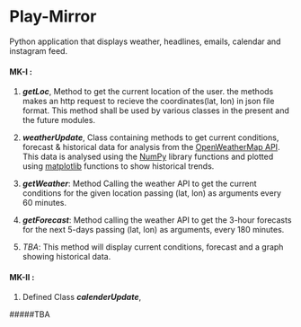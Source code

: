 # Play-Mirror
Python application that displays weather, headlines, emails, calendar and instagram feed. 

#### MK-I : 
1. ***getLoc***, Method to get the current location of the user. the methods makes an http request to recieve the coordinates(lat, lon) in json file format. This method shall be used by various classes in the present and the future modules.

2. ***weatherUpdate***, Class containing methods to get current conditions, forecast & historical data for analysis from the [OpenWeatherMap API](https://openweathermap.org/api). This data is analysed using the [NumPy](http://www.numpy.org/) library functions and plotted using [matplotlib](https://matplotlib.org/) functions to show historical trends.

3. ***getWeather***: Method Calling the weather API to get the current conditions for the given location passing (lat, lon) as arguments every 60 minutes.
4. ***getForecast***: Method calling the weather API to get the 3-hour forecasts for the next 5-days passing (lat, lon) as arguments, every 180 minutes.
5. *TBA*: This method will display current conditions, forecast and a graph showing historical data.

#### MK-II : 
1. Defined Class ***calenderUpdate***, 



#####TBA

